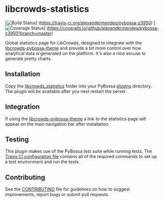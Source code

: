# libcrowds-statistics

[![Build Status](https://travis-ci.org/LibCrowds/libcrowds-statistics.svg?branch=master)]
(https://travis-ci.org/alexandermendes/pybossa-z3950)
[![Coverage Status](https://coveralls.io/repos/LibCrowds/libcrowds-statistics/badge.svg)]
(https://coveralls.io/github/alexandermendes/pybossa-z3950?branch=master)

Global statistics page for LibCrowds, designed to integrate with the
[libcrowds-pybossa-theme](https://github.com/LibCrowds/libcrowds-pybossa-theme) and
provide a bit more control over how analytical data is generated on the platform.
It's also a nice excuse to generate pretty charts.


## Installation

Copy the [libcrowds_statistics](libcrowds_statistics) folder into your PyBossa 
[plugins](https://github.com/PyBossa/pybossa/tree/master/pybossa/plugins) directory. The 
plugin will be available after you next restart the server. 


## Integration

If using the [libcrowds-pybossa-theme](https://github.com/LibCrowds/libcrowds-pybossa-theme)
a link to the statistics page will appear on the main navigation bar after installation.


## Testing

This plugin makes use of the PyBossa test suite while running tests. The
[Travis CI configuration file](.travis.yml) contains all of the required commands to set
up a test environment and run the tests.


## Contributing

See the [CONTRIBUTING](CONTRIBUTING.md) file for guidelines on how to suggest improvements, 
report bugs or submit pull requests.